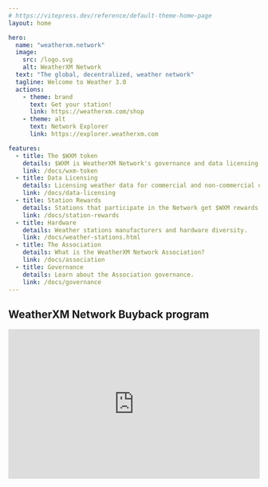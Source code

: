 ```yaml
---
# https://vitepress.dev/reference/default-theme-home-page
layout: home

hero:
  name: "weatherxm.network"
  image:
    src: /logo.svg
    alt: WeatherXM Network
  text: "The global, decentralized, weather network"
  tagline: Welcome to Weather 3.0
  actions:
    - theme: brand
      text: Get your station!
      link: https://weatherxm.com/shop
    - theme: alt
      text: Network Explorer
      link: https://explorer.weatherxm.com

features:
  - title: The $WXM token
    details: $WXM is WeatherXM Network's governance and data licensing token.
    link: /docs/wxm-token
  - title: Data Licensing
    details: Licensing weather data for commercial and non-commercial uses.
    link: /docs/data-licensing
  - title: Station Rewards
    details: Stations that participate in the Network get $WXM rewards.
    link: /docs/station-rewards
  - title: Hardware
    details: Weather stations manufacturers and hardware diversity.
    link: /docs/weather-stations.html
  - title: The Association
    details: What is the WeatherXM Network Association?
    link: /docs/association
  - title: Governance
    details: Learn about the Association governance.
    link: /docs/governance
---
```


<div style="margin-top: 1rem">
  <h2>
    WeatherXM Network Buyback program
  </h2>
  <div style="display: flex; gap: 1.25rem;">
    <div style="flex: 1;">
      <iframe
        src="https://dune.com/embeds/5029917/8313726?darkMode=true"
        style="border: none"
        height="300"
        width="100%"
      />
    </div>
    <div style="flex: 1;">
      <iframe
        src="https://dune.com/embeds/5027619/8310176?darkMode=true"
        style="border: none"
        height="300"
        width="100%"
      />
    </div>
    <div style="flex: 1;">
      <iframe
        src="https://dune.com/embeds/5027622/8310180?darkMode=true"
        style="border: none"
        height="300"
        width="100%"
      />
    </div>
  </div>
</div>
